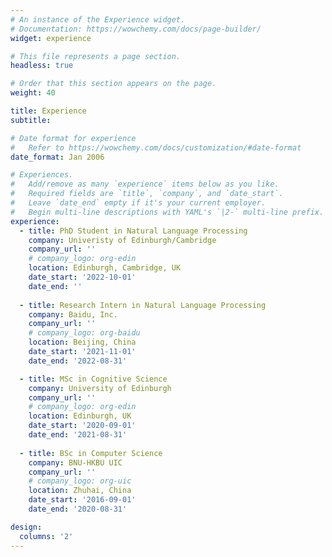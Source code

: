 ```yaml
---
# An instance of the Experience widget.
# Documentation: https://wowchemy.com/docs/page-builder/
widget: experience

# This file represents a page section.
headless: true

# Order that this section appears on the page.
weight: 40

title: Experience
subtitle:

# Date format for experience
#   Refer to https://wowchemy.com/docs/customization/#date-format
date_format: Jan 2006

# Experiences.
#   Add/remove as many `experience` items below as you like.
#   Required fields are `title`, `company`, and `date_start`.
#   Leave `date_end` empty if it's your current employer.
#   Begin multi-line descriptions with YAML's `|2-` multi-line prefix.
experience:
  - title: PhD Student in Natural Language Processing
    company: Univeristy of Edinburgh/Cambridge
    company_url: ''
    # company_logo: org-edin
    location: Edinburgh, Cambridge, UK
    date_start: '2022-10-01'
    date_end: ''
  
  - title: Research Intern in Natural Language Processing
    company: Baidu, Inc.
    company_url: ''
    # company_logo: org-baidu
    location: Beijing, China
    date_start: '2021-11-01'
    date_end: '2022-08-31'

  - title: MSc in Cognitive Science
    company: University of Edinburgh
    company_url: ''
    # company_logo: org-edin
    location: Edinburgh, UK
    date_start: '2020-09-01'
    date_end: '2021-08-31'
  
  - title: BSc in Computer Science
    company: BNU-HKBU UIC
    company_url: ''
    # company_logo: org-uic
    location: Zhuhai, China
    date_start: '2016-09-01'
    date_end: '2020-08-31'

design:
  columns: '2'
---
```

